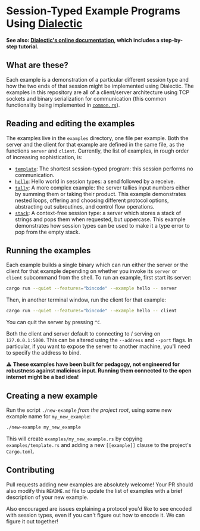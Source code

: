# Session-Typed Example Programs Using [Dialectic](https://crates.io/crates/dialectic)

**See also: [Dialectic's online documentation](https://docs.rs/dialectic), which includes a
step-by-step tutorial.**

## What are these?

Each example is a demonstration of a particular different session type and how the two ends of that
session might be implemented using Dialectic. The examples in this repository are all of a
client/server architecture using TCP sockets and binary serialization for communication (this common
functionality being implemented in [`common.rs`](common.rs)).

## Reading and editing the examples

The examples live in the `examples` directory, one file per example. Both the server and the client
for that example are defined in the same file, as the functions `server` and `client`. Currently,
the list of examples, in rough order of increasing sophistication, is:

- [`template`](template.rs): The shortest session-typed program: this session performs no
  communication.
- [`hello`](hello.rs): Hello world in session types: a send followed by a receive.
- [`tally`](tally.rs): A more complex example: the server tallies input numbers either by
  summing them or taking their product. This example demonstrates nested loops, offering and
  choosing different protocol options, abstracting out subroutines, and control flow operations.
- [`stack`](stack.rs): A context-free session type: a server which stores a stack of
  strings and pops them when requested, but uppercase. This example demonstrates how session types
  can be used to make it a type error to pop from the empty stack.

## Running the examples

Each example builds a single binary which can run either the server or the client for that example
depending on whether you invoke its `server` or `client` subcommand from the shell. To run an
example, first start its server:

```bash
cargo run --quiet --features="bincode" --example hello -- server
```

Then, in another terminal window, run the client for that example:

```bash
cargo run --quiet --features="bincode" --example hello -- client
```

You can quit the server by pressing `^C`.

Both the client and server default to connecting to / serving on `127.0.0.1:5000`. This can be
altered using the `--address` and `--port` flags. In particular, if you want to expose the server to
another machine, you'll need to specify the address to bind.

⚠️ **These examples have been built for pedagogy, not engineered for robustness against malicious
input. Running them connected to the open internet might be a bad idea!**

## Creating a new example

Run the script `./new-example` _from the project root_, using some new example name for
`my_new_example`:

```bash
./new-example my_new_example
```

This will create `examples/my_new_example.rs` by copying `examples/template.rs` and adding a new
`[[example]]` clause to the project's `Cargo.toml`.

## Contributing

Pull requests adding new examples are absolutely welcome! Your PR should also modify this
`README.md` file to update the list of examples with a brief description of your new example.

Also encouraged are issues explaining a protocol you'd like to see encoded with session types, even
if you can't figure out how to encode it. We can figure it out together!
